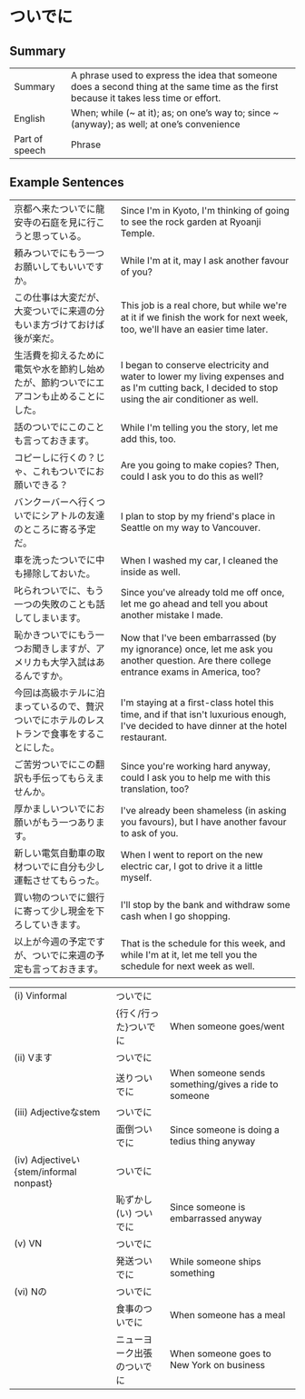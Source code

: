# ついでに

## Summary

<table><tr>   <td>Summary</td>   <td>A phrase used to express the idea that someone does a second thing at the same time as the first because it takes less time or effort.</td></tr><tr>   <td>English</td>   <td>When; while (~ at it); as; on one’s way to; since ~ (anyway); as well; at one’s convenience</td></tr><tr>   <td>Part of speech</td>   <td>Phrase</td></tr></table>

## Example Sentences

<table><tr>   <td>京都へ来たついでに龍安寺の石庭を見に行こうと思っている。</td>   <td>Since I'm in Kyoto, I'm thinking of going to see the rock garden at Ryoanji Temple.</td></tr><tr>   <td>頼みついでにもう一つお願いしてもいいですか。</td>   <td>While I'm at it, may I ask another favour of you?</td></tr><tr>   <td>この仕事は大変だが、大変ついでに来週の分もいま方づけておけば後が楽だ。</td>   <td>This job is a real chore, but while we're at it if we ﬁnish the work for next week, too, we'll have an easier time later.</td></tr><tr>   <td>生活費を抑えるために電気や水を節約し始めたが、節約ついでにエアコンも止めることにした。</td>   <td>I began to conserve electricity and water to lower my living expenses and as I'm cutting back, I decided to stop using the air conditioner as well.</td></tr><tr>   <td>話のついでにこのことも言っておきます。</td>   <td>While I'm telling you the story, let me add this, too.</td></tr><tr>   <td>コピーしに行くの？じゃ、これもついでにお願いできる？</td>   <td>Are you going to make copies? Then, could I ask you to do this as well?</td></tr><tr>   <td>バンクーバーへ行くついでにシアトルの友達のところに寄る予定だ。</td>   <td>I plan to stop by my friend's place in Seattle on my way to Vancouver.</td></tr><tr>   <td>車を洗ったついでに中も掃除しておいた。</td>   <td>When I washed my car, I cleaned the inside as well.</td></tr><tr>   <td>叱られついでに、もう一つの失敗のことも話してしまいます。</td>   <td>Since you've already told me off once, let me go ahead and tell you about another mistake I made.</td></tr><tr>   <td>恥かきついでにもう一つお聞きしますが、アメリカも大学入試はあるんですか。</td>   <td>Now that I've been embarrassed (by my ignorance) once, let me ask you another question. Are there college entrance exams in America, too?</td></tr><tr>   <td>今回は高級ホテルに泊まっているので、贅沢ついでにホテルのレストランで食事をすることにした。</td>   <td>I'm staying at a ﬁrst-class hotel this time, and if that isn't luxurious enough, I've decided to have dinner at the hotel restaurant.</td></tr><tr>   <td>ご苦労ついでにこの翻訳も手伝ってもらえませんか。</td>   <td>Since you're working hard anyway, could I ask you to help me with this translation, too?</td></tr><tr>   <td>厚かましいついでにお願いがもう一つあります。</td>   <td>I've already been shameless (in asking you favours), but I have another favour to ask of you.</td></tr><tr>   <td>新しい電気自動車の取材ついでに自分も少し運転させてもらった。</td>   <td>When I went to report on the new electric car, I got to drive it a little myself.</td></tr><tr>   <td>買い物のついでに銀行に寄って少し現金を下ろしていきます。</td>   <td>I'll stop by the bank and withdraw some cash when I go shopping.</td></tr><tr>   <td>以上が今週の予定ですが、ついでに来週の予定も言っておきます。</td>   <td>That is the schedule for this week, and while I'm at it, let me tell you the schedule for next week as well.</td></tr></table>

<table class="table"><tbody><tr class="tr head"><td class="td"><span class="numbers">(i)</span> <span class="bold">Vinformal</span></td><td class="td"><span class="concept">ついでに</span></td><td class="td"></td></tr><tr class="tr"><td class="td"></td><td class="td"><span>{行く/行った}</span><span class="concept">ついでに</span></td><td class="td"><span>When someone goes/went</span></td></tr><tr class="tr head"><td class="td"><span class="numbers">(ii)</span> <span class="bold">Vます</span></td><td class="td"><span class="concept">ついでに</span></td><td class="td"></td></tr><tr class="tr"><td class="td"></td><td class="td"><span>送り</span><span class="concept">ついでに</span></td><td class="td"><span>When someone sends something/gives a ride to someone</span></td></tr><tr class="tr head"><td class="td"><span class="numbers">(iii)</span> <span class="bold">Adjectiveなstem</span></td><td class="td"><span class="concept">ついでに</span></td><td class="td"></td></tr><tr class="tr"><td class="td"></td><td class="td"><span>面倒</span><span class="concept">ついでに</span></td><td class="td"><span>Since someone is doing a tedius thing anyway</span></td></tr><tr class="tr head"><td class="td"><span class="numbers">(iv)</span> <span class="bold">Adjectiveい{stem/informal nonpast}</span></td><td class="td"><span class="concept">ついでに</span></td><td class="td"></td></tr><tr class="tr"><td class="td"></td><td class="td"><span>恥ずかし(い)</span> <span class="concept">ついでに</span></td><td class="td"><span>Since someone is embarrassed anyway</span></td></tr><tr class="tr head"><td class="td"><span class="numbers">(v)</span> <span class="bold">VN</span></td><td class="td"><span class="concept">ついでに</span></td><td class="td"></td></tr><tr class="tr"><td class="td"></td><td class="td"><span>発送</span><span class="concept">ついでに</span></td><td class="td"><span>While someone ships something</span></td></tr><tr class="tr head"><td class="td"><span class="numbers">(vi)</span> <span class="bold">Nの</span></td><td class="td"><span class="concept">ついでに</span></td><td class="td"></td></tr><tr class="tr"><td class="td"></td><td class="td"><span>食事の</span><span class="concept">ついでに</span></td><td class="td"><span>When someone has a meal</span></td></tr><tr class="tr"><td class="td"></td><td class="td"><span>ニューヨーク出張の</span><span class="concept">ついでに</span></td><td class="td"><span>When someone goes to New York on business</span></td></tr></tbody></table>

